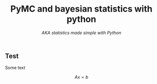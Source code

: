 <header>

# PyMC and bayesian statistics with python

_AKA statistics made simple with Python_

</header>

## Test

Some text

$$ A x = b $$

